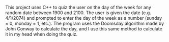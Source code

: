 This project uses C++ to quiz the user on the day of the week for any
random date between 1900 and 2100. The user is given the date (e.g. 4/1/2074)
and prompted to enter the day of the week as a number (sunday = 0, monday = 1, etc.).
The program uses the Doomsday algorithm made by John Conway to calculate the day,
and I use this same method to calculate it in my head when doing the quiz.